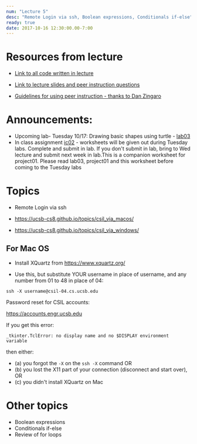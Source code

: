 ```yaml
---
num: "Lecture 5"
desc: "Remote Login via ssh, Boolean expressions, Conditionals if-else"
ready: true
date: 2017-10-16 12:30:00.00-7:00
---
```


# Resources from lecture

* [Link to all code written in lecture](https://github.com/ucsb-cs8-f17/cs8-f17-lecture-code)

* [Link to lecture slides and peer instruction questions](https://drive.google.com/drive/folders/0BxIvQwpl4ocoRy1Pa041SThLUFU?usp=sharing)

* [Guidelines for using peer instruction - thanks to Dan Zingaro](https://drive.google.com/file/d/0BxIvQwpl4ocoX2ZpUjJDZW52Wlk/view?usp=sharing)

# Announcements:
* Upcoming lab- Tuesday 10/17: Drawing basic shapes using turtle - [lab03](/lab/lab03/)
* In class assignment [ic02](/hwk/ic02/) - worksheets will be given out during Tuesday labs. Complete and submit in lab. If you don't submit in lab, bring to Wed lecture and submit next week in lab.This is a companion worksheet for project01. Please read lab03, project01 and this worksheet before coming to the Tuesday labs

# Topics
* Remote Login via ssh

* <https://ucsb-cs8.github.io/topics/csil_via_macos/>

* <https://ucsb-cs8.github.io/topics/csil_via_windows/>

## For Mac OS

* Install XQuartz from https://www.xquartz.org/

* Use this, but substitute YOUR username in place of username, and any number from 01 to 48
   in place of 04:

```
ssh -X username@csil-04.cs.ucsb.edu
```

Password reset for CSIL accounts:

<https://accounts.engr.ucsb.edu>

If you get this error:

```
_tkinter.TclError: no display name and no $DISPLAY environment variable
```

then either:

* (a) you forgot the `-X` on the `ssh -X` command OR
* (b) you lost the X11 part of your connection (disconnect and start over), OR
* (c) you didn't install XQuartz on Mac


# Other topics

* Boolean expressions
* Conditionals if-else
* Review of for loops














